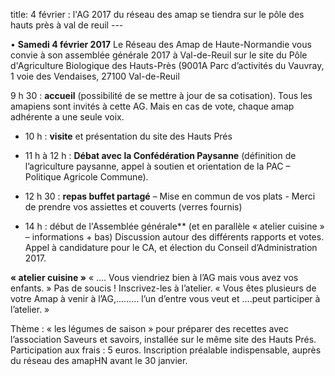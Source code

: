 title: 4 février : l'AG 2017 du réseau des amap se tiendra sur le pôle des hauts près à val de reuil
    ---
   
•	**Samedi 4 février 2017** Le Réseau des Amap de Haute-Normandie vous convie à son assemblée générale 2017 à Val-de-Reuil sur le site du Pôle d'Agriculture Biologique des Hauts-Près 
(9001A Parc d’activités du Vauvray, 1 voie des Vendaises, 27100 Val-de-Reuil

9 h 30 : **accueil** (possibilité de se mettre à jour de sa cotisation). 
Tous les amapiens sont invités à cette AG. Mais en cas de vote,  chaque amap adhérente a une seule voix.

-	10 h : **visite** et présentation du site des Hauts Prés

-	11 h à 12 h : **Débat avec la Confédération Paysanne** 
(définition de l’agriculture paysanne, appel à soutien et orientation de la PAC – Politique Agricole Commune). 

-	12 h 30 : **repas  buffet partagé** – Mise en commun de vos plats - Merci de prendre vos assiettes et couverts (verres fournis)
        
-	14 h : début de l'Assemblée générale** (et en parallèle « atelier cuisine » – informations + bas)
   Discussion autour des différents rapports et votes. 
   Appel à candidature pour le CA, et élection du Conseil d’Administration 2017. 


**« atelier cuisine »**
« …. Vous viendriez bien à l’AG mais vous avez vos enfants. » Pas de soucis ! Inscrivez-les à l’atelier. 
« Vous êtes plusieurs de votre Amap à venir à l’AG,……… l’un d’entre vous veut et ….peut participer à l’atelier. »

Thème : « les légumes de saison » pour préparer des recettes avec l’association Saveurs et savoirs, installée sur le même site des Hauts Prés. Participation aux frais : 5 euros. Inscription préalable indispensable, auprès du réseau des amapHN avant le 30 janvier.
